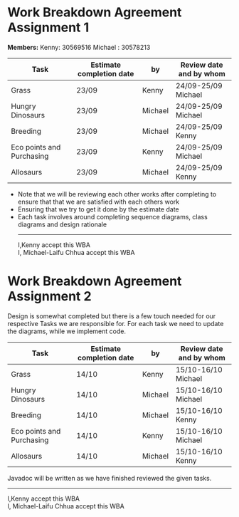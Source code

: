 # Work Breakdown Agreement Assignment 1

**Members:**
    Kenny: 30569516
    Michael : 30578213

Task | Estimate completion date  | by|Review date and by whom
---------|----------|---------|---------
 Grass| 23/09 | Kenny |24/09-25/09 Michael
 Hungry Dinosaurs | 23/09 | Michael| 24/09-25/09 Michael
 Breeding | 23/09 | Michael| 24/09-25/09 Kenny
 Eco points and Purchasing | 23/09 | Kenny|24/09-25/09 Michael
 Allosaurs | 23/09 | Michael|24/09-25/09 Kenny

* Note that we will be reviewing each other works after completing to ensure that
that we are satisfied with each others work
* Ensuring that we try to get it done by the estimate date 
* Each task involves around completing sequence diagrams, class diagrams and design rationale
  ___
  I,Kenny accept this WBA  
  I, Michael-Laifu Chhua accept this WBA
# Work Breakdown Agreement Assignment 2  

Design is somewhat completed but there is a few touch needed for our respective Tasks we 
are responsible for.
For each task we need to update the diagrams, while we implement code.

Task | Estimate completion date  | by|Review date and by whom
---------|----------|---------|---------
 Grass| 14/10 | Kenny |15/10-16/10 Michael
 Hungry Dinosaurs | 14/10 | Michael| 15/10-16/10 Michael
 Breeding | 14/10 | Michael| 15/10-16/10 Kenny
 Eco points and Purchasing | 14/10 | Kenny|15/10-16/10 Michael
 Allosaurs | 14/10 | Michael|15/10-16/10 Kenny

Javadoc will be written as we have finished reviewed the given tasks.
  ___
  I,Kenny accept this WBA  
  I, Michael-Laifu Chhua accept this WBA
